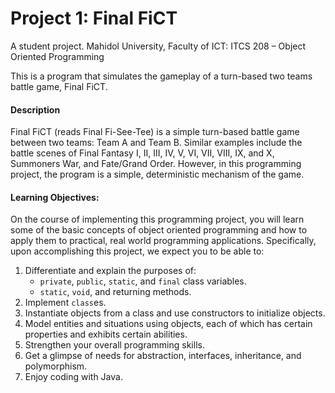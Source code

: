 # Project 1: Final FiCT 
A student project. Mahidol University, Faculty of ICT: ITCS 208 – Object Oriented Programming

This is a program that simulates the gameplay of a turn-based two teams
battle game, Final FiCT.

#### Description

Final FiCT (reads Final Fi-See-Tee) is a simple turn-based battle game between two teams: Team A and Team B. Similar examples
include the battle scenes of Final Fantasy I, II, III, IV, V, VI, VII, VIII, IX, and X, Summoners War, and
Fate/Grand Order. However, in this programming project, the program is a simple, deterministic mechanism of the game.

#### Learning Objectives: 
On the course of implementing this programming project, you will learn some of the basic concepts of object oriented programming and how to apply them to practical, real world programming applications. Specifically, upon accomplishing this project, we expect you to be able to: 
1. Differentiate and explain the purposes of: 
   - `private`, `public`, `static`, and `final` class variables. 
   - `static`, `void`, and returning methods. 
2. Implement `class`es. 
3. Instantiate objects from a class and use constructors to initialize objects.  
4. Model entities and situations using objects, each of which has certain properties and exhibits certain abilities. 
5. Strengthen your overall programming skills.  
6. Get a glimpse of needs for abstraction, interfaces, inheritance, and polymorphism. 
7. Enjoy coding with Java.
